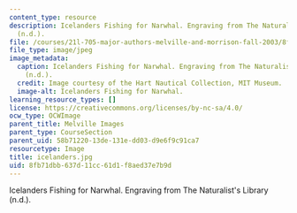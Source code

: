 ```yaml
---
content_type: resource
description: Icelanders Fishing for Narwhal. Engraving from The Naturalist's Library
  (n.d.).
file: /courses/21l-705-major-authors-melville-and-morrison-fall-2003/8fb71dbb637d11cc61d1f8aed37e7b9d_icelanders.jpg
file_type: image/jpeg
image_metadata:
  caption: Icelanders Fishing for Narwhal. Engraving from The Naturalist's Library
    (n.d.).
  credit: Image courtesy of the Hart Nautical Collection, MIT Museum.
  image-alt: Icelanders Fishing for Narwhal.
learning_resource_types: []
license: https://creativecommons.org/licenses/by-nc-sa/4.0/
ocw_type: OCWImage
parent_title: Melville Images
parent_type: CourseSection
parent_uid: 58b71220-13de-131e-dd03-d9e6f9c91ca7
resourcetype: Image
title: icelanders.jpg
uid: 8fb71dbb-637d-11cc-61d1-f8aed37e7b9d
---
```

Icelanders Fishing for Narwhal. Engraving from The Naturalist's Library (n.d.).
